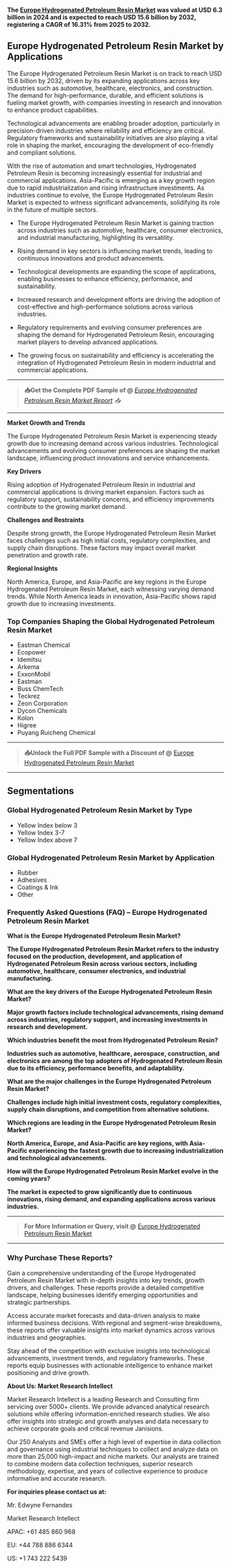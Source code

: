 <p><strong>The <a href="https://www.marketresearchintellect.com/download-sample/?rid=951071&amp;utm_source=Pulse-April-Europe&amp;utm_medium=852">Europe Hydrogenated Petroleum Resin Market</a> was valued at USD 6.3 billion in 2024 and is expected to reach USD 15.6 billion by 2032, registering a CAGR of 16.31% from 2025 to 2032.</strong></p><h2>Europe Hydrogenated Petroleum Resin Market by Applications&nbsp;</h2><p><p>The Europe Hydrogenated Petroleum Resin Market is on track to reach USD 15.6 billion by 2032, driven by its expanding applications across key industries such as automotive, healthcare, electronics, and construction. The demand for high-performance, durable, and efficient solutions is fueling market growth, with companies investing in research and innovation to enhance product capabilities.</p><p>Technological advancements are enabling broader adoption, particularly in precision-driven industries where reliability and efficiency are critical. Regulatory frameworks and sustainability initiatives are also playing a vital role in shaping the market, encouraging the development of eco-friendly and compliant solutions.</p><p>With the rise of automation and smart technologies, Hydrogenated Petroleum Resin is becoming increasingly essential for industrial and commercial applications. Asia-Pacific is emerging as a key growth region due to rapid industrialization and rising infrastructure investments. As industries continue to evolve, the Europe Hydrogenated Petroleum Resin Market is expected to witness significant advancements, solidifying its role in the future of multiple sectors.</p></p><ul><li><p>The Europe Hydrogenated Petroleum Resin Market is gaining traction across industries such as automotive, healthcare, consumer electronics, and industrial manufacturing, highlighting its versatility.</p></li><li><p>Rising demand in key sectors is influencing market trends, leading to continuous innovations and product advancements.</p></li><li><p>Technological developments are expanding the scope of applications, enabling businesses to enhance efficiency, performance, and sustainability.</p></li><li><p>Increased research and development efforts are driving the adoption of cost-effective and high-performance solutions across various industries.</p></li><li><p>Regulatory requirements and evolving consumer preferences are shaping the demand for Hydrogenated Petroleum Resin, encouraging market players to develop advanced applications.</p></li><li><p>The growing focus on sustainability and efficiency is accelerating the integration of Hydrogenated Petroleum Resin in modern industrial and commercial applications.</p></li></ul><hr /><blockquote><p><strong><span class="font-[700]">📥Get the Complete PDF Sample of @ </span></strong><em><span class="font-[700]"><a href="https://www.marketresearchintellect.com/download-sample/?rid=951071&amp;utm_source=Pulse-April-Europe&amp;utm_medium=852" target="_blank" data-tracking-control-name="article-ssr-frontend-pulse_little-text-block" data-tracking-will-navigate="" data-test-link="">Europe Hydrogenated Petroleum Resin Market Report</a>&nbsp;📥</span></em></p></blockquote><hr /><p class="" data-start="77" data-end="360"><strong data-start="77" data-end="105">Market Growth and Trends</strong></p><p class="" data-start="77" data-end="360">The Europe Hydrogenated Petroleum Resin Market is experiencing steady growth due to increasing demand across various industries. Technological advancements and evolving consumer preferences are shaping the market landscape, influencing product innovations and service enhancements.</p><p class="" data-start="362" data-end="606"><strong data-start="362" data-end="377">Key Drivers</strong></p><p class="" data-start="362" data-end="606">Rising adoption of Hydrogenated Petroleum Resin in industrial and commercial applications is driving market expansion. Factors such as regulatory support, sustainability concerns, and efficiency improvements contribute to the growing market demand.</p><p class="" data-start="608" data-end="849"><strong data-start="608" data-end="637">Challenges and Restraints</strong></p><p class="" data-start="608" data-end="849">Despite strong growth, the Europe Hydrogenated Petroleum Resin Market faces challenges such as high initial costs, regulatory complexities, and supply chain disruptions. These factors may impact overall market penetration and growth rate.</p><p class="" data-start="851" data-end="1095"><strong data-start="851" data-end="872">Regional Insights</strong></p><p class="" data-start="851" data-end="1095">North America, Europe, and Asia-Pacific are key regions in the Europe Hydrogenated Petroleum Resin Market, each witnessing varying demand trends. While North America leads in innovation, Asia-Pacific shows rapid growth due to increasing investments.</p><p><h3>Top Companies Shaping the Global Hydrogenated Petroleum Resin Market </h3><ul><li>Eastman Chemical</li><li>Ecopower</li><li>Idemitsu</li><li>Arkema</li><li>ExxonMobil</li><li>Eastman</li><li>Buss ChemTech</li><li>Teckrez</li><li>Zeon Corporation</li><li>Dycon Chemicals</li><li>Kolon</li><li>Higree</li><li>Puyang Ruicheng Chemical</li></ul></p><hr /><blockquote><p><strong>📥Unlock the Full PDF Sample with a Discount of @</strong> <a href="https://www.marketresearchintellect.com/ask-for-discount/?rid=951071&amp;utm_source=Pulse-April-Europe&amp;utm_medium=852">Europe Hydrogenated Petroleum Resin Market</a></p></blockquote><hr /><p><h2>Segmentations</h2><h3>Global Hydrogenated Petroleum Resin Market by Type</h3><ul><li>Yellow Index below 3</li><li>Yellow Index 3-7</li><li>Yellow Index above 7</li></ul><h3>Global Hydrogenated Petroleum Resin Market by Application</h3><ul><li>Rubber</li><li>Adhesives</li><li>Coatings & Ink</li><li>Other</li></ul></p><h3><strong>Frequently Asked Questions (FAQ) &ndash; Europe Hydrogenated Petroleum Resin Market</strong></h3><p><strong>What is the Europe Hydrogenated Petroleum Resin Market?</strong></p><p><strong>The Europe Hydrogenated Petroleum Resin Market refers to the industry focused on the production, development, and application of Hydrogenated Petroleum Resin across various sectors, including automotive, healthcare, consumer electronics, and industrial manufacturing.</strong></p><p><strong>What are the key drivers of the Europe Hydrogenated Petroleum Resin Market?</strong></p><p><strong>Major growth factors include technological advancements, rising demand across industries, regulatory support, and increasing investments in research and development.</strong></p><p><strong>Which industries benefit the most from Hydrogenated Petroleum Resin?</strong></p><p><strong>Industries such as automotive, healthcare, aerospace, construction, and electronics are among the top adopters of Hydrogenated Petroleum Resin due to its efficiency, performance benefits, and adaptability.</strong></p><p><strong>What are the major challenges in the Europe Hydrogenated Petroleum Resin Market?</strong></p><p><strong>Challenges include high initial investment costs, regulatory complexities, supply chain disruptions, and competition from alternative solutions.</strong></p><p><strong>Which regions are leading in the Europe Hydrogenated Petroleum Resin Market?</strong></p><p><strong>North America, Europe, and Asia-Pacific are key regions, with Asia-Pacific experiencing the fastest growth due to increasing industrialization and technological advancements.</strong></p><p><strong>How will the Europe Hydrogenated Petroleum Resin Market evolve in the coming years?</strong></p><p><strong>The market is expected to grow significantly due to continuous innovations, rising demand, and expanding applications across various industries.</strong></p><hr /><blockquote><p><span class="font-[700]"><strong>For More Information or Query, visit&nbsp;@</strong>&nbsp;</span><span class="font-[700]"><a href="https://www.marketresearchintellect.com/product/global-hydrogenated-petroleum-resin-market/?utm_source=Linkedin&utm_medium=852" target="_blank" data-tracking-control-name="article-ssr-frontend-pulse_little-text-block" data-tracking-will-navigate="" data-test-link="">Europe Hydrogenated Petroleum Resin Market</a></span></p></blockquote><hr /><h3><strong data-start="0" data-end="31">Why Purchase These Reports?</strong></h3><p class="" data-start="35" data-end="297">Gain a comprehensive understanding of the Europe Hydrogenated Petroleum Resin Market with in-depth insights into key trends, growth drivers, and challenges. These reports provide a detailed competitive landscape, helping businesses identify emerging opportunities and strategic partnerships.</p><p class="" data-start="299" data-end="540">Access accurate market forecasts and data-driven analysis to make informed business decisions. With regional and segment-wise breakdowns, these reports offer valuable insights into market dynamics across various industries and geographies.</p><p class="" data-start="542" data-end="784">Stay ahead of the competition with exclusive insights into technological advancements, investment trends, and regulatory frameworks. These reports equip businesses with actionable intelligence to enhance market positioning and drive growth.</p><p><strong><span class="font-[700]">About Us: Market Research Intellect</span></strong></p><p><span class="">Market Research Intellect is a leading Research and Consulting firm servicing over 5000+ clients. We provide advanced analytical research solutions while offering information-enriched research studies.&nbsp;</span>We also offer insights into strategic and growth analyses and data necessary to achieve corporate goals and critical revenue Janisions.</p><p><span class="">Our 250 Analysts and SMEs offer a high level of expertise in data collection and governance using industrial techniques to collect and analyze data on more than 25,000 high-impact and niche markets. Our analysts are trained to combine modern data collection techniques, superior research methodology, expertise, and years of collective experience to produce informative and accurate research.</span></p><p><strong>For inquiries please contact us at:</strong></p><p>Mr. Edwyne Fernandes</p><p>Market Research Intellect</p><p>APAC: +61 485 860 968</p><p>EU: +44 788 886 6344</p><p>US: +1 743 222 5439</p>